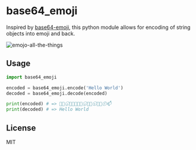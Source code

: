 # base64_emoji

Inspired by [base64-emoji](https://github.com/watson/base64-emoji), this python module
allows for encoding of string objects into emoji and back.

![emojo-all-the-things](https://cloud.githubusercontent.com/assets/10602/8368864/31a7982c-1b7e-11e5-8731-d1728ddfbafa.jpg)

## Usage

```python
import base64_emoji

encoded = base64_emoji.encode('Hello World')
decoded = base64_emoji.decode(encoded)

print(encoded) # => 🍕📙🕡🌵🎎📙🚢😮🕡🐗🏦🕤🎎📙🕖📫
print(decoded) # => Hello World
```

## License

MIT
